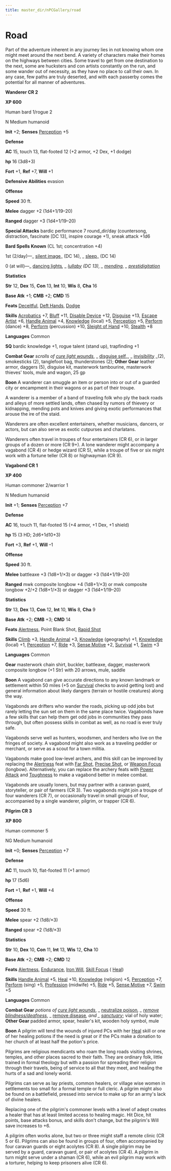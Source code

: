 ```yaml
---
title: master_dir/nPCGallery/road
---
```

# Road

Part of the adventure inherent in any journey lies in not knowing whom one might meet around the next bend. A variety of characters make their homes on the highways between cities. Some travel to get from one destination to the next, some are hucksters and con artists constantly on the run, and some wander out of necessity, as they have no place to call their own. In any case, few paths are truly deserted, and with each passerby comes the potential for all manner of adventures.

**Wanderer CR 2**

**XP 600**

Human bard 1/rogue 2

N Medium humanoid

**Init** +2; **Senses** [Perception](../../skill_dir/perception#_perception) +5

**Defense**

**AC** 15, touch 13, flat-footed 12 (+2 armor, +2 Dex, +1 dodge)

**hp** 16 (3d8+3)

**Fort** +1, **Ref** +7, **Will** +1

**Defensive Abilities** evasion

**Offense**

**Speed** 30 ft.

**Melee** dagger +2 (1d4+1/19–20)

**Ranged** dagger +3 (1d4+1/19–20)

**Special Attacks** bardic performance 7 round_dir/day (countersong, distraction, fascinate [DC 13], inspire courage +1), sneak attack +1d6

**Bard Spells Known** (CL 1st; concentration +4)

1st (2/day)—_ [silent image](../../spell_dir/silentImage#_silent-image)_ (DC 14), _ [sleep](../../spell_dir/sleep#_sleep)_ (DC 14)

0 (at will)—_ [dancing lights](../../spell_dir/dancingLights#_dancing-lights)_, _ [lullaby](../../spell_dir/lullaby#_lullaby) _(DC 13), _ [mending](../../spell_dir/mending#_mending)_, _ [prestidigitation](../../spell_dir/prestidigitation#_prestidigitation)_

**Statistics**

**Str** 12, **Dex** 15, **Con** 13, **Int** 10, **Wis** 8, **Cha** 16

**Base Atk** +1; **CMB** +2; **CMD** 15

**Feats** [Deceitful](../../feats#_deceitful), [Deft Hands](../../feats#_deft-hands), [Dodge](../../feats#_dodge)

**Skills** [Acrobatics](../../skill_dir/acrobatics#_acrobatics) +7, [Bluff](../../skill_dir/bluff#_bluff) +11, [Disable Device](../../skill_dir/disableDevice#_disable-device) +12, [Disguise](../../skill_dir/disguise#_disguise) +13, [Escape Artist](../../skill_dir/escapeArtist#_escape-artist) +6, [Handle Animal](../../skill_dir/handleAnimal#_handle-animal) +4, [Knowledge](../../skill_dir/knowledge#_knowledge) (local) +5, [Perception](../../skill_dir/perception#_perception) +5, [Perform](../../skill_dir/perform#_perform) (dance) +8, [Perform](../../skill_dir/perform#_perform) (percussion) +10, [Sleight of Hand](../../skill_dir/sleightOfHand#_sleight-of-hand) +10, [Stealth](../../skill_dir/stealth#_stealth) +8

**Languages** Common

**SQ** bardic knowledge +1, rogue talent (stand up), trapfinding +1

**Combat Gear** _scrolls of [cure light wounds](../../spell_dir/cureLightWounds#_cure-light-wounds)_, _ [disguise self](../../spell_dir/disguiseSelf#_disguise-self)_, _ [invisibility](../../spell_dir/invisibility#_invisibility) _(2), smokesticks (2), tanglefoot bag, thunderstones (2); **Other Gear** leather armor, daggers (5), disguise kit, masterwork tambourine, masterwork thieves' tools, mule and wagon, 25 gp

**Boon** A wanderer can smuggle an item or person into or out of a guarded city or encampment in their wagons or as part of their troupe.

A wanderer is a member of a band of traveling folk who ply the back roads and alleys of more settled lands, often chased by rumors of thievery or kidnapping, mending pots and knives and giving exotic performances that arouse the ire of the staid.

Wanderers are often excellent entertainers, whether musicians, dancers, or actors, but can also serve as exotic cutpurses and charlatans.

Wanderers often travel in troupes of four entertainers (CR 6), or in larger groups of a dozen or more (CR 9+). A lone wanderer might accompany a vagabond (CR 4) or hedge wizard (CR 5), while a troupe of five or six might work with a fortune teller (CR 8) or highwayman (CR 9).

**Vagabond CR 1**

**XP 400**

Human commoner 2/warrior 1

N Medium humanoid

**Init** +1; **Senses** [Perception](../../skill_dir/perception#_perception) +7

**Defense**

**AC** 16, touch 11, flat-footed 15 (+4 armor, +1 Dex, +1 shield)

**hp** 15 (3 HD; 2d6+1d10+3)

**Fort** +3, **Ref** +1, **Will** –1

**Offense**

**Speed** 30 ft.

**Melee** battleaxe +3 (1d8+1/×3) or dagger +3 (1d4+1/19–20)

**Ranged** mwk composite longbow +4 (1d8+1/×3) or mwk composite longbow +2/+2 (1d8+1/×3) or dagger +3 (1d4+1/19–20)

**Statistics**

**Str** 13, **Dex** 13, **Con** 12, **Int** 10, **Wis** 8, **Cha** 9

**Base Atk** +2; **CMB** +3; **CMD** 14

**Feats** [Alertness](../../feats#_alertness), Point Blank Shot, [Rapid Shot](../../feats#_rapid-shot)

**Skills** [Climb](../../skill_dir/climb#_climb) +3, [Handle Animal](../../skill_dir/handleAnimal#_handle-animal) +3, [Knowledge](../../skill_dir/knowledge#_knowledge) (geography) +1, [Knowledge](../../skill_dir/knowledge#_knowledge) (local) +1, [Perception](../../skill_dir/perception#_perception) +7, [Ride](../../skill_dir/ride#_ride) +3, [Sense Motive](../../skill_dir/senseMotive#_sense-motive) +2, [Survival](../../skill_dir/survival#_survival) +1, [Swim](../../skill_dir/swim#_swim) +3

**Languages** Common

**Gear** masterwork chain shirt, buckler, battleaxe, dagger, masterwork composite longbow (+1 Str) with 20 arrows, mule, saddle

**Boon** A vagabond can give accurate directions to any known landmark or settlement within 50 miles (+5 on [Survival](../../skill_dir/survival#_survival) checks to avoid getting lost) and general information about likely dangers (terrain or hostile creatures) along the way.

Vagabonds are drifters who wander the roads, picking up odd jobs but rarely letting the sun set on them in the same place twice. Vagabonds have a few skills that can help them get odd jobs in communities they pass through, but often possess skills in combat as well, as no road is ever truly safe.

Vagabonds serve well as hunters, woodsmen, and herders who live on the fringes of society. A vagabond might also work as a traveling peddler or merchant, or serve as a scout for a town militia.

Vagabonds make good low-level archers, and this skill can be improved by replacing the [Alertness](../../feats#_alertness) feat with [Far Shot](../../feats#_far-shot), [Precise Shot](../../feats#_precise-shot), or [Weapon Focus](../../feats#_weapon-focus) (longbow). Alternatively, you can replace the archery feats with [Power Attack](../../feats#_power-attack) and [Toughness](../../feats#_toughness) to make a vagabond better in melee combat.

Vagabonds are usually loners, but may partner with a caravan guard, storyteller, or pair of farmers (CR 3). Two vagabonds might join a troupe of four wanderers (CR 7), or occasionally travel in small groups of four, accompanied by a single wanderer, pilgrim, or trapper (CR 6).

**Pilgrim CR 3**

**XP 800**

Human commoner 5

NG Medium humanoid

**Init** +0; **Senses** [Perception](../../skill_dir/perception#_perception) +7

**Defense**

**AC** 11, touch 10, flat-footed 11 (+1 armor)

**hp** 17 (5d6)

**Fort** +1, **Ref** +1, **Will** +4

**Offense**

**Speed** 30 ft.

**Melee** spear +2 (1d8/×3)

**Ranged** spear +2 (1d8/×3)

**Statistics**

**Str** 10, **Dex** 10, **Con** 11, **Int** 13, **Wis** 12, **Cha** 10

**Base Atk** +2; **CMB** +2; **CMD** 12

**Feats** [Alertness](../../feats#_alertness), [Endurance](../../feats#_endurance), [Iron Will](../../feats#_iron-will), [Skill Focus](../../feats#_skill-focus) ( [Heal](../../skill_dir/heal#_heal))

**Skills** [Handle Animal](../../skill_dir/handleAnimal#_handle-animal) +5, [Heal](../../skill_dir/heal#_heal) +10, [Knowledge](../../skill_dir/knowledge#_knowledge) (religion) +5, [Perception](../../skill_dir/perception#_perception) +7, [Perform](../../skill_dir/perform#_perform) (sing) +5, [Profession](../../skill_dir/profession#_profession) (midwife) +5, [Ride](../../skill_dir/ride#_ride) +5, [Sense Motive](../../skill_dir/senseMotive#_sense-motive) +7, [Swim](../../skill_dir/swim#_swim) +5

**Languages** Common

**Combat Gear** _potions of [cure light wounds](../../spell_dir/cureLightWounds#_cure-light-wounds)_, _ [neutralize poison](../../spell_dir/neutralizePoison#_neutralize-poison)_, _ [remove blindness/deafness](../../spell_dir/removeBlindnessDeafness#_remove-blindness-deafness)_, _ [remove disease](../../spell_dir/removeDisease#_remove-disease)_, and _ [sanctuary](../../spell_dir/sanctuary#_sanctuary)_; vial of holy water; **Other Gear** padded armor, spear, healer's kit, wooden holy symbol, mule

**Boon** A pilgrim will tend the wounds of injured PCs with her [Heal](../../skill_dir/heal#_heal) skill or one of her healing potions if the need is great or if the PCs make a donation to her church of at least half the potion's price.

Pilgrims are religious mendicants who roam the long roads visiting shrines, temples, and other places sacred to their faith. They are ordinary folk, little trained in formal theology but with a passion for spreading their religion through their travels, being of service to all that they meet, and healing the hurts of a sad and lonely world.

Pilgrims can serve as lay priests, common healers, or village wise women in settlements too small for a formal temple or full cleric. A pilgrim might also be found on a battlefield, pressed into service to make up for an army's lack of divine healers.

Replacing one of the pilgrim's commoner levels with a level of adept creates a healer that has at least limited access to healing magic. Hit Dice, hit points, base attacks bonus, and skills don't change, but the pilgrim's Will save increases to +6.

A pilgrim often works alone, but two or three might staff a remote clinic (CR 5 or 6). Pilgrims can also be found in groups of four, often accompanied by four caravan guards or eight acolytes (CR 8). A single pilgrim may be served by a guard, caravan guard, or pair of acolytes (CR 4). A pilgrim in turn might serve under a shaman (CR 6), while an evil pilgrim may work with a torturer, helping to keep prisoners alive (CR 6).

